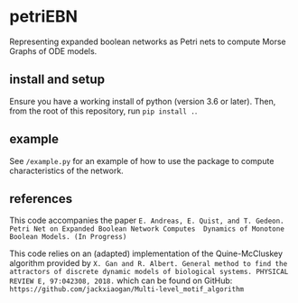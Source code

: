 # petriEBN
Representing expanded boolean networks as Petri nets to compute Morse Graphs of ODE models.

## install and setup
Ensure you have a working install of python (version 3.6 or later).
Then, from the root of this repository, run `pip install .`.

## example
See `/example.py` for an example of how to use the package to compute 
characteristics of the network.

## references

This code accompanies the paper
`E. Andreas, E. Quist, and T. Gedeon. Petri Net on Expanded Boolean Network Computes 
Dynamics of Monotone Boolean Models. (In Progress)` 

This code relies on an (adapted) implementation of the Quine-McCluskey algorithm provided by 
`X. Gan and R. Albert. General method to find the attractors of discrete dynamic models of
biological systems. PHYSICAL REVIEW E, 97:042308, 2018.`
which can be found on GitHub: `https://github.com/jackxiaogan/Multi-level_motif_algorithm`
